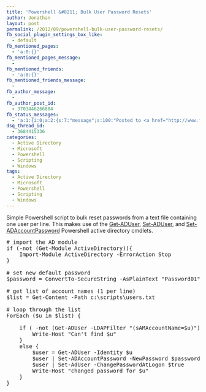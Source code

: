 ```yaml
---
title: 'Powershell &#8211; Bulk User Password Resets'
author: Jonathan
layout: post
permalink: /2012/09/powershell-bulk-user-password-resets/
fb_social_plugin_settings_box_like:
  - default
fb_mentioned_pages:
  - 'a:0:{}'
fb_mentioned_pages_message:
  - 
fb_mentioned_friends:
  - 'a:0:{}'
fb_mentioned_friends_message:
  - 
fb_author_message:
  - 
fb_author_post_id:
  - 3703446266884
fb_status_messages:
  - 'a:1:{i:0;a:2:{s:7:"message";s:100:"Posted to <a href="http://www.facebook.com/3703446266884" target="_blank">your Facebook Timeline</a>";s:5:"error";b:0;}}'
dsq_thread_id:
  - 3684415336
categories:
  - Active Directory
  - Microsoft
  - Powershell
  - Scripting
  - Windows
tags:
  - Active Directory
  - Microsoft
  - Powershell
  - Scripting
  - Windows
---
```

Simple Powershell script to bulk reset passwords from a text file containing one user per line. This makes use of the <a href="http://technet.microsoft.com/en-us/library/ee617241.aspx" title="Get-ADUser Syntax" target="_blank">Get-ADUser</a>, <a href="http://technet.microsoft.com/en-us/library/ee617215.aspx" title="Set-ADUser Syntax" target="_blank">Set-ADUser</a>, and <a href="http://technet.microsoft.com/en-us/library/ee617261.aspx" title="Set-ADAccountPassword Syntax" target="_blank">Set-ADAccountPassword</a> Powershell active directory cmdlets.

<pre class="brush: powershell; title: ; notranslate" title=""># import the AD module
if (-not (Get-Module ActiveDirectory)){
	Import-Module ActiveDirectory -ErrorAction Stop            
}

# set new default password
$password = ConvertTo-SecureString -AsPlainText "Password01" -Force  

# get list of account names (1 per line)
$list = Get-Content -Path c:\scripts\users.txt

# loop through the list
ForEach ($u in $list) {

	if ( -not (Get-ADUser -LDAPFilter "(sAMAccountName=$u)")) { 
		Write-Host "Can't find $u" 
	}
	else { 
		$user = Get-ADUser -Identity $u
		$user | Set-ADAccountPassword -NewPassword $password -Reset
		$user | Set-AdUser -ChangePasswordAtLogon $true
		Write-Host "changed password for $u"
	}
}
</pre>